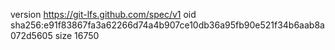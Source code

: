 version https://git-lfs.github.com/spec/v1
oid sha256:e91f83867fa3a62266d74a4b907ce10db36a95fb90e521f34b6aab8a072d5605
size 16750
